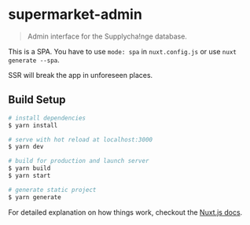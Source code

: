# supermarket-admin

> Admin interface for the Supplycha!nge database.

This is a SPA. You have to use `mode: spa` in `nuxt.config.js` or use `nuxt
generate --spa`.

SSR will break the app in unforeseen places.

## Build Setup

``` bash
# install dependencies
$ yarn install

# serve with hot reload at localhost:3000
$ yarn dev

# build for production and launch server
$ yarn build
$ yarn start

# generate static project
$ yarn generate
```

For detailed explanation on how things work, checkout the [Nuxt.js docs](https://github.com/nuxt/nuxt.js).
